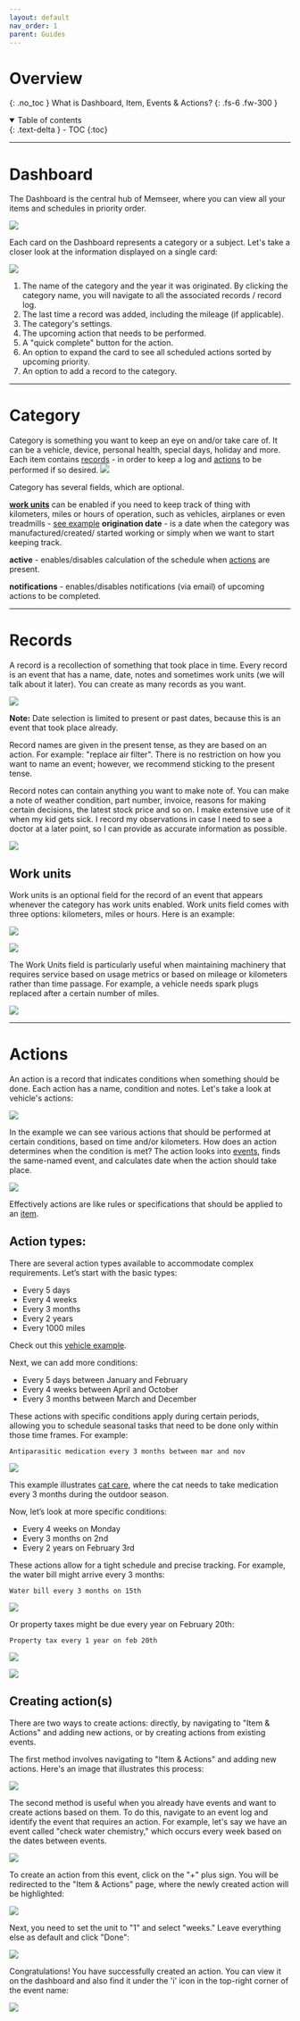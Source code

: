 ```yaml
---
layout: default
nav_order: 1
parent: Guides
---
```


# Overview
{: .no_toc }
What is Dashboard, Item, Events & Actions?
{: .fs-6 .fw-300 }


<details open markdown="block">
  <summary>
    Table of contents
  </summary>
  {: .text-delta }
- TOC
{:toc}
</details>

---

# Dashboard

The Dashboard is the central hub of Memseer, where you can view all your items and schedules in priority order.

![](../../assets/images/dashboard.png)

Each card on the Dashboard represents a category or a subject. Let's take a closer look at the information displayed on a single card:

![](../../assets/images/guides/overview/dashboard_card.png)

1. The name of the category and the year it was originated. By clicking the category name, you will navigate to all the associated records / record log.
2. The last time a record was added, including the mileage (if applicable).
3. The category's settings.
4. The upcoming action that needs to be performed.
5. A "quick complete" button for the action.
6. An option to expand the card to see all scheduled actions sorted by upcoming priority.
7. An option to add a record to the category.

---

# Category

Category is something you want to keep an eye on and/or take care of. It can be a vehicle, device, personal health, special days, holiday and more. Each item contains [records](#records) - in order to keep a log and [actions](#actions) to be performed if so desired.
![](../../assets/images/guides/overview/new_category.png)

Category has several fields, which are optional.

**[work units](#work-units)** can be enabled if you need to keep track of thing with kilometers, miles or hours of operation, such as vehicles, airplanes or even treadmills - [see example](#work-units)
**origination date** - is a date when the category was manufactured/created/ started working or simply when we want to start keeping track.

**active** - enables/disables calculation of the schedule when [actions](#actions) are present.

**notifications** - enables/disables notifications (via email) of upcoming actions to be completed.

---

# Records

A record is a recollection of something that took place in time. Every record is an event that has a name, date, notes and sometimes work units (we will talk about it later). You can create as many records as you want.

![](../../assets/images/guides/overview/past_present_date.png)

**Note:** Date selection is limited to present or past dates, because this is an event that took place already.

Record names are given in the present tense, as they are based on an action. For example: "replace air filter". There is no restriction on how you want to name an event; however, we recommend sticking to the present tense.

Record notes can contain anything you want to make note of. You can make a note of weather condition, part number, invoice, reasons for making certain decisions, the latest stock price and so on. I make extensive use of it when my kid gets sick. I record my observations in case I need to see a doctor at a later point, so I can provide as accurate information as possible.

![](../../assets/images/guides/overview/my_baby.png)

## Work units

Work units is an optional field for the record of an event that appears whenever the category has work units enabled. Work units field comes with three options: kilometers, miles or hours. Here is an example:

![](../../assets/images/guides/overview/category_select_work_units.png)

![](../../assets/images/guides/overview/work_units.png)

The Work Units field is particularly useful when maintaining machinery that requires service based on usage metrics or based on mileage or kilometers rather than time passage. For example, a vehicle needs spark plugs replaced after a certain number of miles.

![](../../assets/images/guides/overview/example_sparkplugs.png)

---

# Actions

An action is a record that indicates conditions when something should be done. Each action has a name, condition and notes. Let's take a look at vehicle's actions:

![](../../assets/images/guides/overview/example_actions.png)

In the example we can see various actions that should be performed at certain conditions, based on time and/or kilometers. How does an action determines when the condition is met? The action looks into [events](#events), finds the same-named event, and calculates date when the action should take place.

![](../../assets/images/guides/overview/example_vehicle.png)

Effectively actions are like rules or specifications that should be applied to an [item](#item).  

## Action types:

There are several action types available to accommodate complex requirements. Let’s start with the basic types:

- Every 5 days
- Every 4 weeks
- Every 3 months
- Every 2 years
- Every 1000 miles

Check out this [vehicle example](../examples/vehicle.md). 

Next, we can add more conditions:

- Every 5 days between January and February
- Every 4 weeks between April and October
- Every 3 months between March and December

These actions with specific conditions apply during certain periods, allowing you to schedule seasonal tasks that need to be done only within those time frames. For example:

`Antiparasitic medication every 3 months between mar and nov`

![](../../assets/images/guides/overview/antiparasitic_medication_every_3_months_between_mar_and_nov.png)

This example illustrates [cat care](../examples/my_cat.md), where the cat needs to take medication every 3 months during the outdoor season.

Now, let’s look at more specific conditions:

- Every 4 weeks on Monday
- Every 3 months on 2nd
- Every 2 years on February 3rd

These actions allow for a tight schedule and precise tracking. For example, the water bill might arrive every 3 months:

`Water bill every 3 months on 15th`

![](../../assets/images/guides/overview/water_bill_every_3_months_on_15th.png)

Or property taxes might be due every year on February 20th:

`Property tax every 1 year on feb 20th`

![](../../assets/images/guides/overview/property_tax_add_action.png)



![](../../assets/images/guides/overview/property_tax_every_1_year_on_feb_20th.png)


## Creating action(s)

There are two ways to create actions: directly, by navigating to "Item & Actions" and adding new actions, or by creating actions from existing events. 

The first method involves navigating to "Item & Actions" and adding new actions. Here's an image that illustrates this process:

![](../../assets/images/guides/overview/create_action_edit_category_and_actions.png)

The second method is useful when you already have events and want to create actions based on them. To do this, navigate to an event log and identify the event that requires an action. For example, let's say we have an event called "check water chemistry," which occurs every week based on the dates between events.

![](../../assets/images/guides/overview/example_hot_tub_check_water.png)

To create an action from this event, click on the "+" plus sign. You will be redirected to the "Item & Actions" page, where the newly created action will be highlighted:

![](../../assets/images/guides/overview/newly_created_action.png)

Next, you need to set the unit to "1" and select "weeks." Leave everything else as default and click "Done":

![](../../assets/images/guides/overview/newly_created_action_complete.png)

Congratulations! You have successfully created an action. You can view it on the dashboard and also find it under the 'i' icon in the top-right corner of the event name:

![](../../assets/images/guides/overview/example_hot_tub_check_water_complete.png)
